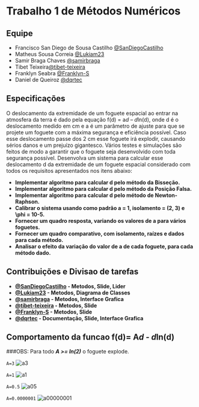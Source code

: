 # Trabalho 1 de Métodos Numéricos

## Equipe

 - Francisco San Diego de Sousa Castilho [@SanDiegoCastilho](https://github.com/SanDiegoCastilho)
 - Matheus Sousa Correia [@Lukiam23](https://github.com/Lukiam23)
 - Samir Braga Chaves [@samirbraga](https://github.com/samirbraga)
 - Tibet Teixeira[@tibet-teixeira](https://github.com/tibet-teixeira)
 - Franklyn Seabra [@Franklyn-S](https://github.com/Franklyn-S)
 - Daniel de Queiroz [@dqrtec](https://github.com/dqrtec)

## Especificações

O deslocamento da extremidade de um foguete espacial ao entrar na atmosfera da terra é dado pela equação f(d) = a*d – d*ln(d), onde d é
o deslocamento medido em cm e a é um parâmetro de ajuste para que se projete um foguete com a máxima segurança e eficiência
possível. Caso esse deslocamento passe dos 2 cm esse foguete irá explodir, causando sérios danos e um prejuízo gigantesco. Vários testes
e simulações são feitos de modo a garantir que o foguete seja desenvolvido com toda segurança possível. Desenvolva um sistema para
calcular esse deslocamento d da extremidade de um foguete espacial considerado com todos os requisitos apresentados nos itens abaixo:

- **Implementar algoritmo para calcular d pelo método da Bisseção.**
- **Implementar algoritmo para calcular d pelo método da Posição Falsa.**
- **Implementar algoritmo para calcular d pelo método de Newton-Raphson.**
- **Calibrar o sistema usando como padrão a = 1, isolamento = (2, 3) e \phi = 10-5.**
- **Fornecer um quadro resposta, variando os valores de a para vários foguetes.**
- **Fornecer um quadro comparativo, com isolamento, raízes e dados para cada método.**
- **Analisar o efeito da variação do valor de a de cada foguete, para cada método dado.**


## Contribuições e Divisao de tarefas

- **[@SanDiegoCastilho](https://github.com/SanDiegoCastilho) - Metodos, Slide, Lider**
- **[@Lukiam23](https://github.com/Lukiam23) - Metodos, Diagrama de Classes**
- **[@samirbraga](https://github.com/samirbraga) - Metodos, Interface Grafica**
- **[@tibet-teixeira](https://github.com/tibet-teixeira) - Metodos, Slide**
- **[@Franklyn-S](https://github.com/Franklyn-S) - Metodos, Slide**
- **[@dqrtec](https://github.com/dqrtec) - Documentação, Slide, Interface Grafica**



## Comportamento da funcao f(d)= A*d - d*ln(d)

###OBS: Para todo ***A >= ln(2)*** o foguete explode.
<!--
```A=5```
![a5](https://user-images.githubusercontent.com/20565933/47260562-4b65a100-d494-11e8-817e-ead0d67a9299.png)
-->
```A=3```
![a3](https://user-images.githubusercontent.com/20565933/47260569-76e88b80-d494-11e8-82ec-ae5ef52d01e4.png)

```A=1```
![a1](https://user-images.githubusercontent.com/20565933/47260573-87990180-d494-11e8-9da1-7bc6af3e8eed.png)

```A=0.5```
![a05](https://user-images.githubusercontent.com/20565933/47260580-941d5a00-d494-11e8-8fc1-f3822908a1a8.png)

```A=0.0000001```
![a00000001](https://user-images.githubusercontent.com/20565933/47260586-a1d2df80-d494-11e8-9f31-ed8ac65a9f6e.png)
